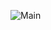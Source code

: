 ![Main](https://user-images.githubusercontent.com/87883347/171421966-2c514ad2-26ab-4f19-be95-c42b667cd20e.png)
